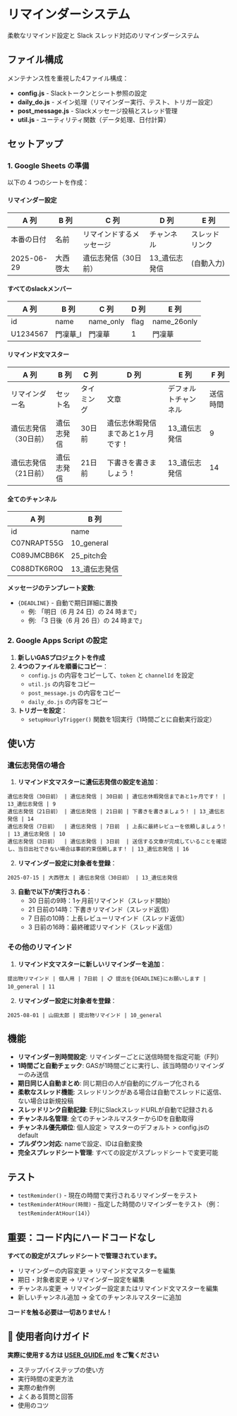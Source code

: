 # リマインダーシステム

柔軟なリマインド設定と Slack スレッド対応のリマインダーシステム

## ファイル構成

メンテナンス性を重視した4ファイル構成：

- **config.js** - Slackトークンとシート参照の設定
- **daily_do.js** - メイン処理（リマインダー実行、テスト、トリガー設定）
- **post_message.js** - Slackメッセージ投稿とスレッド管理
- **util.js** - ユーティリティ関数（データ処理、日付計算）

## セットアップ

### 1. Google Sheets の準備

以下の 4 つのシートを作成：

#### リマインダー設定

| A 列         | B 列     | C 列                   | D 列       | E 列           |
| ------------ | -------- | ---------------------- | ---------- | -------------- |
| 本番の日付   | 名前     | リマインドするメッセージ | チャンネル | スレッドリンク |
| 2025-06-29   | 大西啓太 | 遺伝志発信（30日前）   | 13_遺伝志発信 | (自動入力)     |

#### すべてのslackメンバー

| A 列     | B 列          | C 列      | D 列  | E 列         |
| -------- | ------------- | --------- | ----- | ------------ |
| id       | name          | name_only | flag  | name_26only  |
| U1234567 | 門凜華_I      | 門凜華    | 1     | 門凜華       |

#### リマインド文マスター

| A 列                 | B 列       | C 列     | D 列                                    | E 列               | F 列     |
| -------------------- | ---------- | -------- | --------------------------------------- | ------------------ | -------- |
| リマインダー名       | セット名   | タイミング | 文章                                   | デフォルトチャンネル | 送信時間 |
| 遺伝志発信（30日前） | 遺伝志発信 | 30日前   | 遺伝志休暇発信まであと1ヶ月です！      | 13_遺伝志発信       | 9        |
| 遺伝志発信（21日前） | 遺伝志発信 | 21日前   | 下書きを書きましょう！                  | 13_遺伝志発信       | 14       |

#### 全てのチャンネル

| A 列         | B 列              |
| ------------ | ----------------- |
| id           | name              |
| C07NRAPT55G  | 10_general        |
| C089JMCBB6K  | 25_pitch会        |
| C088DTK6R0Q  | 13_遺伝志発信     |

**メッセージのテンプレート変数**:

- `{DEADLINE}` - 自動で期日詳細に置換
  - 例: 「明日（6 月 24 日）の 24 時まで」
  - 例: 「3 日後（6 月 26 日）の 24 時まで」

### 2. Google Apps Script の設定

1. **新しいGASプロジェクトを作成**
2. **4つのファイルを順番にコピー**：
   - `config.js` の内容をコピーして、`token` と `channelId` を設定
   - `util.js` の内容をコピー
   - `post_message.js` の内容をコピー
   - `daily_do.js` の内容をコピー
3. **トリガーを設定**：
   - `setupHourlyTrigger()` 関数を1回実行（1時間ごとに自動実行設定）

## 使い方

### 遺伝志発信の場合

1. **リマインド文マスターに遺伝志発信の設定を追加**：

```
遺伝志発信（30日前） | 遺伝志発信 | 30日前 | 遺伝志休暇発信まであと1ヶ月です！ | 13_遺伝志発信 | 9
遺伝志発信（21日前） | 遺伝志発信 | 21日前 | 下書きを書きましょう！ | 13_遺伝志発信 | 14
遺伝志発信（7日前）  | 遺伝志発信 | 7日前  | 上長に最終レビューを依頼しましょう！ | 13_遺伝志発信 | 10
遺伝志発信（3日前）  | 遺伝志発信 | 3日前  | 送信する文章が完成していることを確認し、当日出社できない場合は事前約束信頼します！ | 13_遺伝志発信 | 16
```

2. **リマインダー設定に対象者を登録**：

```
2025-07-15 | 大西啓太 | 遺伝志発信（30日前） | 13_遺伝志発信
```

3. **自動で以下が実行される**：
   - 30 日前の9時：1ヶ月前リマインド（スレッド開始）
   - 21 日前の14時：下書きリマインド（スレッド返信）
   - 7 日前の10時：上長レビューリマインド（スレッド返信）
   - 3 日前の16時：最終確認リマインド（スレッド返信）

### その他のリマインド

1. **リマインド文マスターに新しいリマインダーを追加**：

```
提出物リマインド | 個人用 | 7日前 | 📋 提出を{DEADLINE}にお願いします | 10_general | 11
```

2. **リマインダー設定に対象者を登録**：

```
2025-08-01 | 山田太郎 | 提出物リマインド | 10_general
```

## 機能

- **リマインダー別時間設定**: リマインダーごとに送信時間を指定可能（F列）
- **1時間ごと自動チェック**: GASが1時間ごとに実行し、該当時間のリマインダーのみ送信
- **期日同じ人自動まとめ**: 同じ期日の人が自動的にグループ化される
- **柔軟なスレッド機能**: スレッドリンクがある場合は自動でスレッドに返信、ない場合は新規投稿
- **スレッドリンク自動記録**: E列にSlackスレッドURLが自動で記録される
- **チャンネル名管理**: 全てのチャンネルマスターからIDを自動取得
- **チャンネル優先順位**: 個人設定 > マスターのデフォルト > config.jsのdefault
- **プルダウン対応**: nameで設定、IDは自動変換
- **完全スプレッドシート管理**: すべての設定がスプレッドシートで変更可能

## テスト

- `testReminder()` - 現在の時間で実行されるリマインダーをテスト
- `testReminderAtHour(時間)` - 指定した時間のリマインダーをテスト（例：`testReminderAtHour(14)`）

## 重要：コード内にハードコードなし

**すべての設定がスプレッドシートで管理されています。**
- リマインダーの内容変更 → リマインド文マスターを編集
- 期日・対象者変更 → リマインダー設定を編集
- チャンネル変更 → リマインダー設定またはリマインド文マスターを編集
- 新しいチャンネル追加 → 全てのチャンネルマスターに追加

**コードを触る必要は一切ありません！**

## 📖 使用者向けガイド

**実際に使用する方は [USER_GUIDE.md](USER_GUIDE.md) をご覧ください**

- ステップバイステップの使い方
- 実行時間の変更方法  
- 実際の動作例
- よくある質問と回答
- 使用のコツ